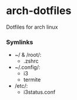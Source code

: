 # arch-dotfiles
Dotfiles for arch linux 

### Symlinks
* ~/ & /root/:
    * .zshrc
* ~/.config/:
    * i3
    * termite
* /etc/:
    * i3status.conf
